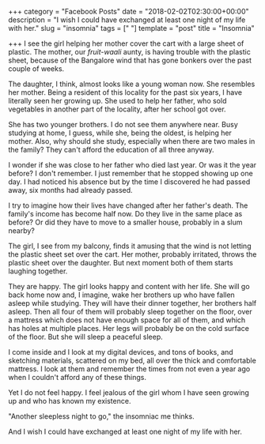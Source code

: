 +++
category = "Facebook Posts"
date = "2018-02-02T02:30:00+00:00"
description = "I wish I could have exchanged at least one night of my life with her."
slug = "insomnia"
tags = ["  "]
template = "post"
title = "Insomnia"

+++
I see the girl helping her mother cover the cart with a large sheet of plastic. The mother, our _fruit-waali_ aunty, is having trouble with the plastic sheet, because of the Bangalore wind that has gone bonkers over the past couple of weeks.

The daughter, I think, almost looks like a young woman now. She resembles her mother. Being a resident of this locality for the past six years, I have literally seen her growing up. She used to help her father, who sold vegetables in another part of the locality, after her school got over.

She has two younger brothers. I do not see them anywhere near. Busy studying at home, I guess, while she, being the oldest, is helping her mother. Also, why should she study, especially when there are two males in the family? They can't afford the education of all three anyway.

I wonder if she was close to her father who died last year. Or was it the year before? I don't remember. I just remember that he stopped showing up one day. I had noticed his absence but by the time I discovered he had passed away, six months had already passed.

I try to imagine how their lives have changed after her father's death. The family's income has become half now. Do they live in the same place as before? Or did they have to move to a smaller house, probably in a slum nearby?

The girl, I see from my balcony, finds it amusing that the wind is not letting the plastic sheet set over the cart. Her mother, probably irritated, throws the plastic sheet over the daughter. But next moment both of them starts laughing together.

They are happy. The girl looks happy and content with her life. She will go back home now and, I imagine, wake her brothers up who have fallen asleep while studying. They will have their dinner together, her brothers half asleep. Then all four of them will probably sleep together on the floor, over a mattress which does not have enough space for all of them, and which has holes at multiple places. Her legs will probably be on the cold surface of the floor. But she will sleep a peaceful sleep.

I come inside and I look at my digital devices, and tons of books, and sketching materials, scattered on my bed, all over the thick and comfortable mattress. I look at them and remember the times from not even a year ago when I couldn't afford any of these things.

Yet I do not feel happy. I feel jealous of the girl whom I have seen growing up and who has known my existence.

"Another sleepless night to go," the insomniac me thinks.

And I wish I could have exchanged at least one night of my life with her.